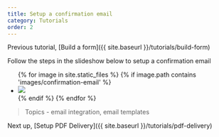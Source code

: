 ```yaml
---
title: Setup a confirmation email
category: Tutorials
order: 2
---
```


Previous tutorial, [Build a form]({{ site.baseurl }}/tutorials/build-form)

Follow the steps in the slideshow below to setup a confirmation email

<div class="flexslider">
	<ul class="slides">	  				
		{% for image in site.static_files %}	
			{% if image.path contains 'images/confirmation-email' %}
			<li>
				<img src="{{ site.baseurl }}{{ image.path }}" />	
			</li>
			{% endif %}
		{% endfor %}		
	</ul>
</div>

> Topics - email integration, email templates

Next up, [Setup PDF Delivery]({{ site.baseurl }}/tutorials/pdf-delivery)


